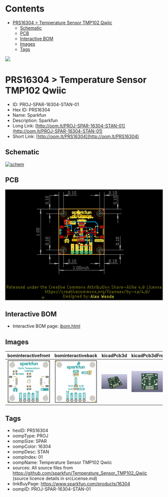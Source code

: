 



Contents
========

* [PRS16304 > Temperature Sensor TMP102 Qwiic](#prs16304--temperature-sensor-tmp102-qwiic)
	* [Schematic](#schematic)
	* [PCB](#pcb)
	* [Interactive BOM](#interactive-bom)
	* [Images](#images)
	* [Tags](#tags)
  
![][im]
# PRS16304 > Temperature Sensor TMP102 Qwiic

- ID: PROJ-SPAR-16304-STAN-01
- Hex ID: PRS16304
- Name: Sparkfun
- Description: Sparkfun
- Long Link: [http://oom.lt/PROJ-SPAR-16304-STAN-01](http://oom.lt/PROJ-SPAR-16304-STAN-01)
- Short Link: [http://oom.lt/PRS16304](http://oom.lt/PRS16304)

## Schematic
  
[![schem](eagleSchemImage.png)](eagleSchemImage.png)
## PCB
  
[![pcb](eagleImage.png)](eagleImage.png)
## Interactive BOM

- Interactive BOM page: [ibom.html](https://htmlpreview.github.io/?https://github.com/oomlout/oomlout_OOMP_projects/blob/main/PROJ-SPAR-16304-STAN-01/kicad/bom/ibom.html)

## Images
  
  

|bominteractivefront|bominteractiveback|kicadPcb3d|kicadPcb3dFront|kicadPcb3dBack|eagleImage|eagleSchemImage|pcbdraw|pcbdrawback|
| :---: | :---: | :---: | :---: | :---: | :---: | :---: | :---: | :---: |
|[![bominteractivefront](bomFront_140.png)](bomFront.png)|[![bominteractiveback](bomBack_140.png)](bomBack.png)|[![kicadPcb3d](kicadPcb3d_140.png)](kicadPcb3d.png)|[![kicadPcb3dFront](kicadPcb3dFront_140.png)](kicadPcb3dFront.png)|[![kicadPcb3dBack](kicadPcb3dBack_140.png)](kicadPcb3dBack.png)|[![eagleImage](eagleImage_140.png)](eagleImage.png)|[![eagleSchemImage](eagleSchemImage_140.png)](eagleSchemImage.png)|[![pcbdraw](pcbdraw_140.png)](pcbdraw.png)|[![pcbdrawback](pcbdrawBack_140.png)](pcbdrawBack.png)|

## Tags

- hexID: PRS16304
- oompType: PROJ
- oompSize: SPAR
- oompColor: 16304
- oompDesc: STAN
- oompIndex: 01
- oompName: Temperature Sensor TMP102 Qwiic
- sources: All source files from https://github.com/sparkfun/Temperature_Sensor_TMP102_Qwiic (source licence details in srcLicense.md)
- linkBuyPage: https://www.sparkfun.com/products/16304
- oompID: PROJ-SPAR-16304-STAN-01



[im]: kicadPcb3d_450.png
